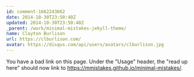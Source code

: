 ```yaml
---
id: comment-1662243662
date: 2014-10-30T23:50:40Z
updated: 2014-10-30T23:50:40Z
_parent: /work/minimal-mistakes-jekyll-theme/
name: Clayton Burlison
url: https://clburlison.com/
avatar: https://disqus.com/api/users/avatars/clburlison.jpg
---
```


You have a bad link on this page. Under the "Usage" header, the "read up here" should now link to <https://mmistakes.github.io/minimal-mistakes/>.
